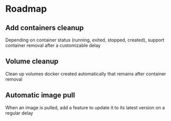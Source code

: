 # Roadmap

## Add containers cleanup

Depending on container status (running, exited, stopped, created), support container removal after a customizable delay

## Volume cleanup

Clean up volumes docker created automatically that remains after container removal

## Automatic image pull

When an image is pulled, add a feature to update it to its latest version on a regular delay
